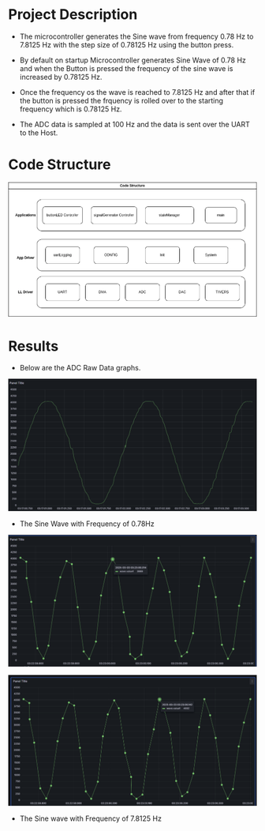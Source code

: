 # Project Description

- The microcontroller generates the Sine wave from frequency 0.78 Hz to 7.8125 Hz with the step size of 0.78125 Hz using the button press.

- By default on startup Microcontroller generates Sine Wave of 0.78 Hz and when the Button is pressed the frequency of the sine wave is increased by 0.78125 Hz. 

- Once the frequency os the wave is reached to 7.8125 Hz and after that if the button is pressed the frquency is rolled over to the starting frequency which is 0.78125 Hz.

- The ADC data is sampled at 100 Hz and the data is sent over the UART to the Host.

# Code Structure
![Code Structure](docs/images/CodeStructure.png)

# Results
- Below are the ADC Raw Data graphs.

![0.8Hz Sine Wave Image 1](docs/images/0_8Hz.png)
- The Sine Wave with Frequency of 0.78Hz

![7.81Hz Sine Wave Image 2](docs/images/7_71_t1.png)

![7.81Hz Sine Wave Image 3](docs/images/0_71_t2.png)
- The Sine wave with Frequency of 7.8125 Hz